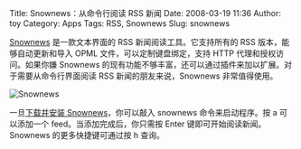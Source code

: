 Title: Snownews：从命令行阅读 RSS 新闻
Date: 2008-03-19 11:36
Author: toy
Category: Apps
Tags: RSS, Snownews
Slug: snownews

[Snownews](http://kiza.kcore.de/software/snownews/) 是一款文本界面的 RSS
新闻阅读工具。它支持所有的 RSS 版本，能够自动更新和导入 OPML
文件，可以定制键盘绑定，支持 HTTP 代理和授权访问。如果你嫌 Snownews
的现有功能不够丰富，还可以通过插件来加以扩展。对于需要从命令行界面阅读
RSS 新闻的朋友来说，Snownews 非常值得使用。

![Snownews](http://i.linuxtoy.org/i/2008/03/snownews.png)

一旦[下载并安装
Snownews](http://kiza.kcore.de/software/snownews/downloading.en)，你可以敲入
snownews 命令来启动程序。按 a 可以添加一个 feed。当添加完成后，你只需按
Enter 键即可开始阅读新闻。Snownews 的更多快捷键可通过按 h 查询。
